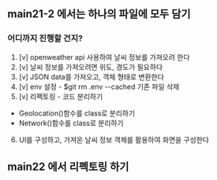 ## main21-2 에서는 하나의 파일에 모두 담기
### 어디까지 진행할 건지?
1. [v] openweather api 사용하여 날씨 정보를 가져오려 한다
2. [v] 날씨 정보를 가져오려면 위도, 경도가 필요하다
3. [v] JSON data를 가져오고, 객체 형태로 변환한다
4. [v] env 설정 - $git rm .env --cached 기존 파일 삭제
5. [v] 리펙토링 - 코드 분리하기
- Geolocation()함수를 class로 분리하기
- Network()함수를 class로 분리하기
6. UI를 구성하고, 가져온 날씨 정보 객체를 활용하여 화면을 구성한다

## main22 에서 리펙토링 하기